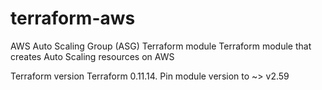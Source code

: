 # terraform-aws

AWS Auto Scaling Group (ASG) Terraform module Terraform module that creates Auto Scaling resources on AWS

Terraform version Terraform 0.11.14. Pin module version to ~> v2.59
